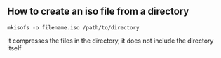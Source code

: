 ## How to create an iso file from a directory

```
mkisofs -o filename.iso /path/to/directory
```

it compresses the files in the directory, it does not include the directory itself